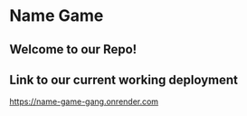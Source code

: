 # Name Game 
## Welcome to our Repo!
## Link to our current working deployment
  https://name-game-gang.onrender.com
